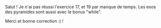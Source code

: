 Salut ! 
Je n'ai pas réussi l'exercice 17, et 19 par manque de temps. 
Les exos des pyramides sont aussi avec le bonus "while".

Merci et bonne correction :) !
